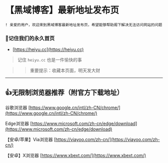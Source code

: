 # 【黑域博客】最新地址发布页

```
! 亲爱的用户，欢迎来到黑域博客最新地址发布页，希望能够帮助阁下解决无法访问网站的问题
```

### 📌记住我们的永久首页
* [https://heiyu.cc](https://heiyu.cc)

>  记住 `heiyu.cc` 也是一件愉快的事

>> 重要提示：收藏本页面，明天发大财


---


## 👍无限制浏览器推荐（附官方下载地址）

谷歌浏览器 [https://www.google.cn/intl/zh-CN/chrome/](https://www.google.cn/intl/zh-CN/chrome/)

Edge浏览器 [https://www.microsoft.com/zh-cn/edge/download](https://www.microsoft.com/zh-cn/edge/download)

【安卓/苹果】Via浏览器 [https://viayoo.com/zh-cn/](https://viayoo.com/zh-cn/)

【安卓】X浏览器 [https://www.xbext.com/](https://www.xbext.com/)

